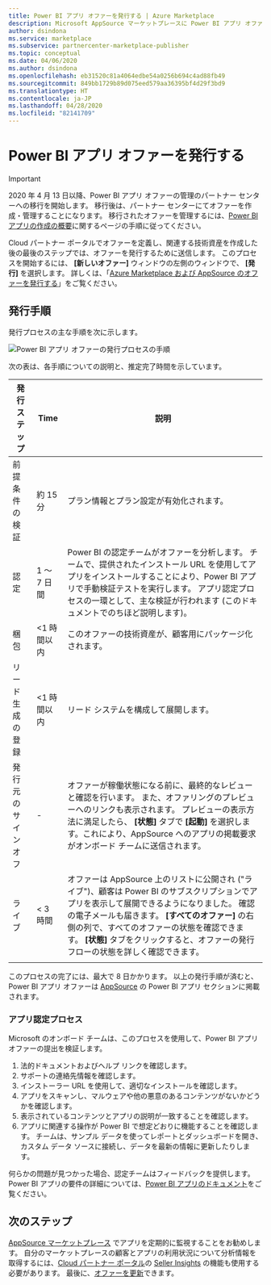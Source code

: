 ```yaml
---
title: Power BI アプリ オファーを発行する | Azure Marketplace
description: Microsoft AppSource マーケットプレースに Power BI アプリ オファーを発行します。
author: dsindona
ms.service: marketplace
ms.subservice: partnercenter-marketplace-publisher
ms.topic: conceptual
ms.date: 04/06/2020
ms.author: dsindona
ms.openlocfilehash: eb31520c81a4064edbe54a0256b694c4ad88fb49
ms.sourcegitcommit: 849bb1729b89d075eed579aa36395bf4d29f3bd9
ms.translationtype: HT
ms.contentlocale: ja-JP
ms.lasthandoff: 04/28/2020
ms.locfileid: "82141709"
---
```

# <a name="publish-a-power-bi-app-offer"></a>Power BI アプリ オファーを発行する

>[!Important]
>2020 年 4 月 13 日以降、Power BI アプリ オファーの管理のパートナー センターへの移行を開始します。 移行後は、パートナー センターにてオファーを作成・管理することになります。 移行されたオファーを管理するには、[Power BI アプリの作成の概要](https://docs.microsoft.com/azure/marketplace/partner-center-portal/create-power-bi-app-offer)に関するページの手順に従ってください。

Cloud パートナー ポータルでオファーを定義し、関連する技術資産を作成した後の最後のステップでは、オファーを発行するために送信します。 このプロセスを開始するには、 **[新しいオファー]** ウィンドウの左側のウィンドウで、 **[発行]** を選択します。 詳しくは、「[Azure Marketplace および AppSource のオファーを発行する](../manage-offers/cpp-publish-offer.md)」をご覧ください。


## <a name="publishing-steps"></a>発行手順

発行プロセスの主な手順を次に示します。

![Power BI アプリ オファーの発行プロセスの手順](./media/publishing-process-steps.png)

次の表は、各手順についての説明と、推定完了時間を示しています。

|   発行ステップ            |   Time     |   説明                                                                  |
| --------------------         |------------| ----------------                                                               |
| 前提条件の検証       | 約 15 分     | プラン情報とプラン設定が有効化されます。                            |
| 認定                | 1 ～ 7 日間   | Power BI の認定チームがオファーを分析します。 チームで、提供されたインストール URL を使用してアプリをインストールすることにより、Power BI アプリで手動検証テストを実行します。 アプリ認定プロセスの一環として、主な検証が行われます (このドキュメントでのちほど説明します)。         |
| 梱包                    | \<1 時間以内  | このオファーの技術資産が、顧客用にパッケージ化されます。                        |
| リード生成の登録 | \<1 時間以内  | リード システムを構成して展開します。                                      |
| 発行元のサインオフ            | \-         | オファーが稼働状態になる前に、最終的なレビューと確認を行います。 また、オファリングのプレビューへのリンクも表示されます。 プレビューの表示方法に満足したら、 **[状態]** タブで **[起動]** を選択します。これにより、AppSource へのアプリの掲載要求がオンボード チームに送信されます。    |
| ライブ                         | \< 3 時間 | オファーは AppSource 上のリストに公開され ("ライブ")、顧客は Power BI のサブスクリプションでアプリを表示して展開できるようになりました。 確認の電子メールも届きます。 **[すべてのオファー]** の右側の列で、すべてのオファーの状態を確認できます。 **[状態]** タブをクリックすると、オファーの発行フローの状態を詳しく確認できます。 |
|   |   |

このプロセスの完了には、最大で 8 日かかります。 以上の発行手順が済むと、Power BI アプリ オファーは [AppSource](https://appsource.microsoft.com/marketplace/apps?product=power-bi%20) の Power BI アプリ セクションに掲載されます。


### <a name="app-certification-process"></a>アプリ認定プロセス

Microsoft のオンボード チームは、このプロセスを使用して、Power BI アプリ オファーの提出を検証します。

1. 法的ドキュメントおよびヘルプ リンクを確認します。
2. サポートの連絡先情報を確認します。
3. インストーラー URL を使用して、適切なインストールを確認します。
4. アプリをスキャンし、マルウェアや他の悪意のあるコンテンツがないかどうかを確認します。
5. 表示されているコンテンツとアプリの説明が一致することを確認します。
6. アプリに関連する操作が Power BI で想定どおりに機能することを確認します。 チームは、サンプル データを使ってレポートとダッシュボードを開き、カスタム データ ソースに接続し、データを最新の情報に更新したりします。

何らかの問題が見つかった場合、認定チームはフィードバックを提供します。  Power BI アプリの要件の詳細については、[Power BI アプリのドキュメント](https://go.microsoft.com/fwlink/?linkid=2028636)をご覧ください。


## <a name="next-steps"></a>次のステップ

[AppSource マーケットプレース](https://appsource.microsoft.com) でアプリを定期的に監視することをお勧めします。  自分のマーケットプレースの顧客とアプリの利用状況について分析情報を取得するには、[Cloud パートナー ポータル](https://cloudpartner.azure.com/#insights)の [Seller Insights](../../cloud-partner-portal-orig/si-getting-started.md) の機能も使用する必要があります。 最後に、[オファーを更新](./cpp-update-existing-offer.md)できます。
